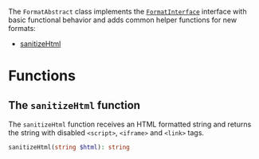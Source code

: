 The `FormatAbstract` class implements the [`FormatInterface`](../08_Format_API/02_FormatInterface.md) interface with basic functional behavior and adds common helper functions for new formats:

* [sanitizeHtml](#the-sanitizehtml-function)

# Functions

## The `sanitizeHtml` function

The `sanitizeHtml` function receives an HTML formatted string and returns the string with disabled `<script>`, `<iframe>` and `<link>` tags.

```PHP
sanitizeHtml(string $html): string
```
